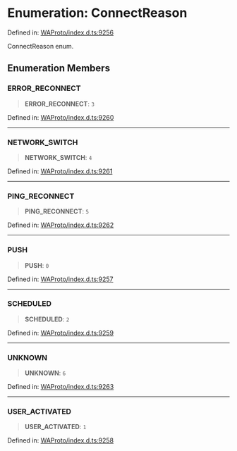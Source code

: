 # Enumeration: ConnectReason

Defined in: [WAProto/index.d.ts:9256](https://github.com/Fokusdotid/bail/blob/cf6cc85134e12081bc635cea02cc0eee74033a81/WAProto/index.d.ts#L9256)

ConnectReason enum.

## Enumeration Members

### ERROR\_RECONNECT

> **ERROR\_RECONNECT**: `3`

Defined in: [WAProto/index.d.ts:9260](https://github.com/Fokusdotid/bail/blob/cf6cc85134e12081bc635cea02cc0eee74033a81/WAProto/index.d.ts#L9260)

***

### NETWORK\_SWITCH

> **NETWORK\_SWITCH**: `4`

Defined in: [WAProto/index.d.ts:9261](https://github.com/Fokusdotid/bail/blob/cf6cc85134e12081bc635cea02cc0eee74033a81/WAProto/index.d.ts#L9261)

***

### PING\_RECONNECT

> **PING\_RECONNECT**: `5`

Defined in: [WAProto/index.d.ts:9262](https://github.com/Fokusdotid/bail/blob/cf6cc85134e12081bc635cea02cc0eee74033a81/WAProto/index.d.ts#L9262)

***

### PUSH

> **PUSH**: `0`

Defined in: [WAProto/index.d.ts:9257](https://github.com/Fokusdotid/bail/blob/cf6cc85134e12081bc635cea02cc0eee74033a81/WAProto/index.d.ts#L9257)

***

### SCHEDULED

> **SCHEDULED**: `2`

Defined in: [WAProto/index.d.ts:9259](https://github.com/Fokusdotid/bail/blob/cf6cc85134e12081bc635cea02cc0eee74033a81/WAProto/index.d.ts#L9259)

***

### UNKNOWN

> **UNKNOWN**: `6`

Defined in: [WAProto/index.d.ts:9263](https://github.com/Fokusdotid/bail/blob/cf6cc85134e12081bc635cea02cc0eee74033a81/WAProto/index.d.ts#L9263)

***

### USER\_ACTIVATED

> **USER\_ACTIVATED**: `1`

Defined in: [WAProto/index.d.ts:9258](https://github.com/Fokusdotid/bail/blob/cf6cc85134e12081bc635cea02cc0eee74033a81/WAProto/index.d.ts#L9258)
